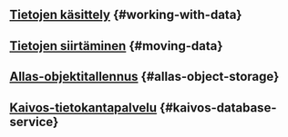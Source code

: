 ## [Tietojen käsittely](datasets/dataset-sources.md) {#working-with-data}

## [Tietojen siirtäminen](moving/index.md) {#moving-data}

## [Allas-objektitallennus](Allas/index.md) {#allas-object-storage}

## [Kaivos-tietokantapalvelu](kaivos/overview.md) {#kaivos-database-service}